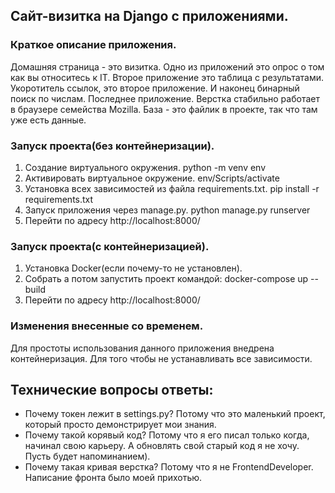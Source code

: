 ## Сайт-визитка на Django с приложениями.

### Краткое описание приложения.
Домашняя страница - это визитка. Одно из приложений 
это опрос о том как вы относитесь к IT. Второе приложение 
это таблица с результатами. Укоротитель ссылок, это второе приложение.
И наконец бинарный поиск по числам. Последнее приложение.
Верстка стабильно работает в браузере семейства Mozilla.
База - это файлик в проекте, так что там уже есть данные.

### Запуск проекта(без контейнеризации). 
1) Создание виртуального окружения.  python -m venv env
2) Активировать виртуальное окружение. env/Scripts/activate
3) Установка всех зависимостей из файла requirements.txt. pip install -r requirements.txt
4) Запуск приложения через manage.py. python manage.py runserver
5) Перейти по адресу http://localhost:8000/

### Запуск проекта(с контейнеризацией). 
1) Установка Docker(если почему-то не установлен).
2) Собрать а потом запустить проект командой: docker-compose up --build
3) Перейти по адресу http://localhost:8000/

### Изменения внесенные со временем.
Для простоты использования данного приложения внедрена контейнеризация. 
Для того чтобы не устанавливать все зависимости.

## Технические вопросы ответы:
- Почему токен лежит в settings.py? Потому что это маленький проект, который просто
демонстрирует мои знания.
- Почему такой корявый код? Потому что я его писал только когда, начинал свою карьеру.
А обновлять свой старый код я не хочу. Пусть будет напоминанием).
- Почему такая кривая верстка? Потому что я не FrontendDeveloper. Написание фронта было 
моей прихотью.
